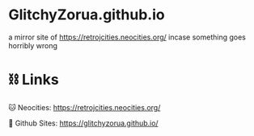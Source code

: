 # GlitchyZorua.github.io
a mirror site of https://retrojcities.neocities.org/ incase something goes horribly wrong

# ⛓️ Links
🐱 Neocities: https://retrojcities.neocities.org/

🦑 Github Sites: https://glitchyzorua.github.io/
